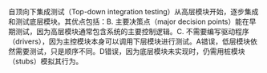 自顶向下集成测试（Top-down integration testing）从高层模块开始，逐步集成和测试底层模块。其优点包括：B. 主要决策点（major decision points）能在早期测试，因为高层模块通常包含系统的主要控制逻辑。C. 不需要编写驱动程序（drivers），因为主控模块本身可以调用下层模块进行测试。A错误，低层模块依然需要测试，只是顺序不同。D错误，因为底层模块未实现时，仍需用桩模块（stubs）模拟其行为。